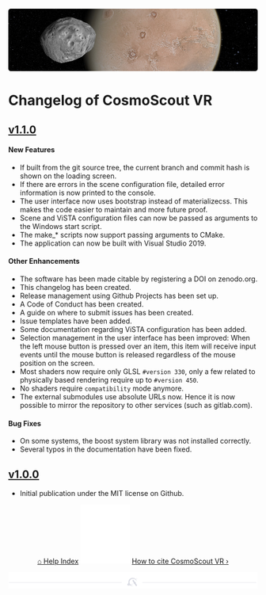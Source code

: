 <p align="center"> 
  <img src ="img/banner-phobos.jpg" />
</p>

# Changelog of CosmoScout VR

## [v1.1.0](https://github.com/cosmoscout/cosmoscout-vr/releases)

#### New Features

* If built from the git source tree, the current branch and commit hash is shown on the loading screen.
* If there are errors in the scene configuration file, detailed error information is now printed to the console.
* The user interface now uses bootstrap instead of materializecss. This makes the code easier to maintain and more future proof.
* Scene and ViSTA configuration files can now be passed as arguments to the Windows start script.
* The make_* scripts now support passing arguments to CMake.
* The application can now be built with Visual Studio 2019.

#### Other Enhancements

* The software has been made citable by registering a DOI on zenodo.org.
* This changelog has been created.
* Release management using Github Projects has been set up.
* A Code of Conduct has been created.
* A guide on where to submit issues has been created.
* Issue templates have been added.
* Some documentation regarding ViSTA configuration has been added.
* Selection management in the user interface has been improved: When the left mouse button is pressed over an item, this item will receive input events until the mouse button is released regardless of the mouse position on the screen.
* Most shaders now require only GLSL `#version 330`, only a few related to physically based rendering require up to `#version 450`.
* No shaders require `compatibility` mode anymore.
* The external submodules use absolute URLs now. Hence it is now possible to mirror the repository to other services (such as gitlab.com).

#### Bug Fixes

* On some systems, the boost system library was not installed correctly.
* Several typos in the documentation have been fixed.

## [v1.0.0](https://github.com/cosmoscout/cosmoscout-vr/releases)

* Initial publication under the MIT license on Github.

<p align="center">
  <a href="README.md">&#8962; Help Index</a>
  <img src ="img/nav-vspace.svg"/>
  <a href="citation.md">How to cite CosmoScout VR &rsaquo;</a>
</p>

<p align="center"><img src ="img/hr.svg"/></p>
